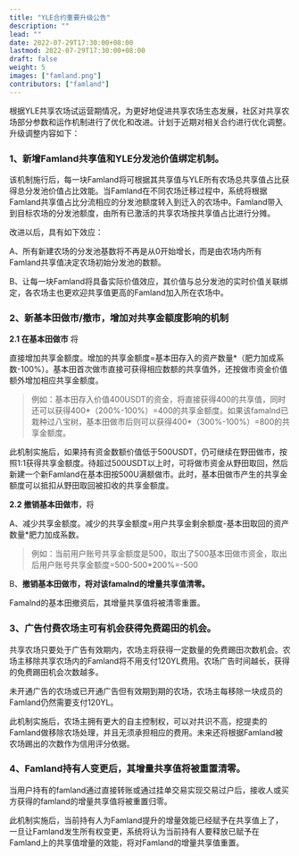 ```yaml
---
title: "YLE合约重要升级公告"
description: ""
lead: ""
date: 2022-07-29T17:30:00+08:00
lastmod: 2022-07-29T17:30:00+08:00
draft: false
weight: 5
images: ["famland.png"]
contributors: ["famland"]
---
```



根据YLE共享农场试运营期情况，为更好地促进共享农场生态发展，社区对共享农场部分参数和运作机制进行了优化和改进。计划于近期对相关合约进行优化调整。升级调整内容如下：

### 1、新增Famland共享值和YLE分发池价值绑定机制。

该机制施行后，每一块Famland将可根据其共享值与YLE所有农场总共享值占比获得总分发池价值占比效能。当Famland在不同农场迁移过程中，系统将根据Famland共享值占比分流相应的分发池额度转入到迁入的农场中。Famland带入到目标农场的分发池额度，由所有已激活的共享农场按共享值占比进行分摊。

改进以后，具有如下效应： 

A、所有新建农场的分发池基数将不再是从0开始增长，而是由农场内所有Famland共享值决定农场初始分发池的数额。

B、让每一块Famland将具备实际价值效应，其价值与总分发池的实时价值关联绑定，各农场主也更欢迎共享值更高的Famland加入所在农场中。

### 2、新基本田做市/撤市，增加对共享金额度影响的机制

**2.1 在基本田做市** 将

直接增加共享金额度。增加的共享金额度=基本田存入的资产数量*（肥力加成系数-100%）。基本田首次做市直接可获得相应数额的共享值外，还按做市资金价值额外增加相应共享金额度。

> 例如：基本田存入价值400USDT的资金，将直接获得400的共享值，同时还可以获得400*（200%-100%）=400的共享金额度。如果该famalnd已栽种过八宝树，基本田做市后则可以获得400*（300%-100%）=800的共享金额度。

此机制实施后，如果持有资金数额价值低于500USDT，仍可继续在野田做市，按照1:1获得共享金额度。待超过500USDT以上时，可将做市资金从野田取回，然后新建一个新Famland在基本田按500U满额做市。此时，基本田做市产生的共享金额度可以抵扣从野田取回被扣收的共享金额度。

**2.2 撤销基本田做市**，将 

A、减少共享金额度。减少的共享金额度=用户共享金剩余额度-基本田取回的资产数量*肥力加成系数。

> 例如：当前用户账号共享金额度是500，取出了500基本田做市资金，取出后用户账号共享金额度=500-500*200%=-500

B、**撤销基本田做市，将对该famalnd的增量共享值清零。** 

Famalnd的基本田撤资后，其增量共享值将被清零重置。

### 3、广告付费农场主可有机会获得免费踢田的机会。

共享农场只要处于广告有效期内，农场主将获得一定数量的免费踢田次数机会。农场主移除共享农场内的Famland将不用支付120YL费用。农场广告时间越长，获得的免费踢田机会次数越多。

未开通广告的农场或已开通广告但有效期到期的农场，农场主每移除一块成员的Famland仍然需要支付120YL。

此机制实施后，农场主拥有更大的自主控制权，可以对共识不高，挖提卖的Famland做移除农场处理，并且无须承担相应的费用。未来还将根据Famland被农场踢出的次数作为信用评分依据。

### 4、Famland持有人变更后，其增量共享值将被重置清零。

当用户持有的famland通过直接转账或通过挂单交易实现交易过户后，接收人或买方获得的famland的增量共享值将被重置归零。

此机制实施后，当前持有人为Famland提升的增量效能已经赋予在共享值上了，一旦让Famland发生所有权变更，系统将认为当前持有人要释放已赋予在Famland上的共享值增量的效能，将对Famland的增量共享值重置。
